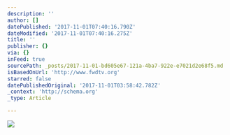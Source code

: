 ```yaml
---
description: ''
author: []
datePublished: '2017-11-01T07:40:16.790Z'
dateModified: '2017-11-01T07:40:16.275Z'
title: ''
publisher: {}
via: {}
inFeed: true
sourcePath: _posts/2017-11-01-bd605e67-121a-4ba7-922e-e7021d2e68f5.md
isBasedOnUrl: 'http://www.fwdtv.org'
starred: false
datePublishedOriginal: '2017-11-01T03:58:42.782Z'
_context: 'http://schema.org'
_type: Article

---
```

![](https://the-grid-user-content.s3-us-west-2.amazonaws.com/c3ee5db5-1975-4b0a-be1c-ef37879fa507.png)